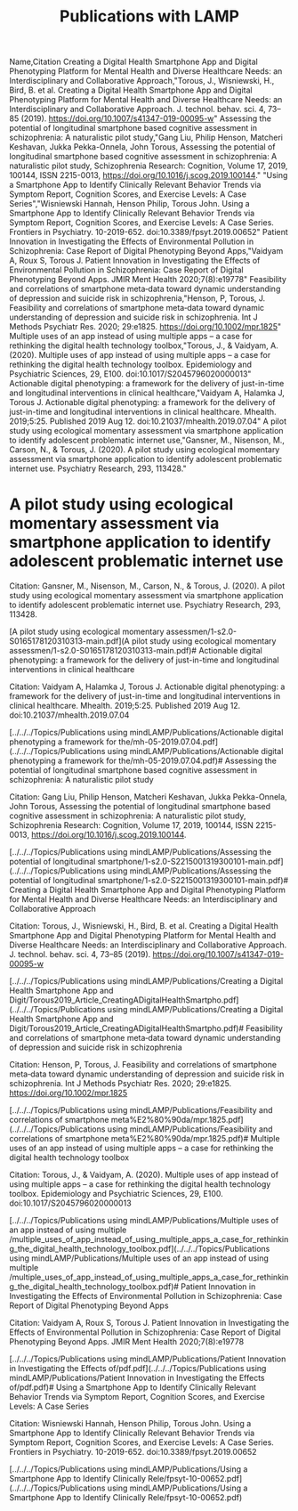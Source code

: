 ﻿---
title: Publications with LAMP
slug: publications
---

Name,Citation
Creating a Digital Health Smartphone App and Digital Phenotyping Platform for Mental Health and Diverse Healthcare Needs: an Interdisciplinary and Collaborative Approach,"Torous, J., Wisniewski, H., Bird, B. et al. Creating a Digital Health Smartphone App and Digital Phenotyping Platform for Mental Health and Diverse Healthcare Needs: an Interdisciplinary and Collaborative Approach. J. technol. behav. sci. 4, 73–85 (2019). https://doi.org/10.1007/s41347-019-00095-w"
Assessing the potential of longitudinal smartphone based cognitive assessment in schizophrenia: A naturalistic pilot study,"Gang Liu, Philip Henson, Matcheri Keshavan, Jukka Pekka-Onnela, John Torous, Assessing the potential of longitudinal smartphone based cognitive assessment in schizophrenia: A naturalistic pilot study, Schizophrenia Research: Cognition, Volume 17, 2019, 100144, ISSN 2215-0013, https://doi.org/10.1016/j.scog.2019.100144."
"Using a Smartphone App to Identify Clinically Relevant Behavior Trends via Symptom Report, Cognition Scores, and Exercise Levels: A Case Series","Wisniewski Hannah, Henson Philip, Torous John. Using a Smartphone App to Identify Clinically Relevant Behavior Trends via Symptom Report, Cognition Scores, and Exercise Levels: A Case Series. Frontiers in Psychiatry. 10-2019-652. doi:10.3389/fpsyt.2019.00652"
Patient Innovation in Investigating the Effects of Environmental Pollution in Schizophrenia: Case Report of Digital Phenotyping Beyond Apps,"Vaidyam A, Roux S, Torous J. Patient Innovation in Investigating the Effects of Environmental Pollution in Schizophrenia: Case Report of Digital Phenotyping Beyond Apps. JMIR Ment Health 2020;7(8):e19778"
Feasibility and correlations of smartphone meta‐data toward dynamic understanding of depression and suicide risk in schizophrenia,"Henson, P, Torous, J. Feasibility and correlations of smartphone meta‐data toward dynamic understanding of depression and suicide risk in schizophrenia. Int J Methods Psychiatr Res. 2020; 29:e1825. https://doi.org/10.1002/mpr.1825"
Multiple uses of an app instead of using multiple apps – a case for rethinking the digital health technology toolbox,"Torous, J., & Vaidyam, A. (2020). Multiple uses of app instead of using multiple apps – a case for rethinking the digital health technology toolbox. Epidemiology and Psychiatric Sciences, 29, E100. doi:10.1017/S2045796020000013"
Actionable digital phenotyping: a framework for the delivery of just-in-time and longitudinal interventions in clinical healthcare,"Vaidyam A, Halamka J, Torous J. Actionable digital phenotyping: a framework for the delivery of just-in-time and longitudinal interventions in clinical healthcare. Mhealth. 2019;5:25. Published 2019 Aug 12. doi:10.21037/mhealth.2019.07.04"
A pilot study using ecological momentary assessment via smartphone application to identify adolescent problematic internet use,"Gansner, M., Nisenson, M., Carson, N., & Torous, J. (2020). A pilot study using ecological momentary assessment via smartphone application to identify adolescent problematic internet use. Psychiatry Research, 293, 113428."


# A pilot study using ecological momentary assessment via smartphone application to identify adolescent problematic internet use

Citation: Gansner, M., Nisenson, M., Carson, N., & Torous, J. (2020). A pilot study using ecological momentary assessment via smartphone application to identify adolescent problematic internet use. Psychiatry Research, 293, 113428.

[A pilot study using ecological momentary assessmen/1-s2.0-S0165178120310313-main.pdf](A pilot study using ecological momentary assessmen/1-s2.0-S0165178120310313-main.pdf)# Actionable digital phenotyping: a framework for the delivery of just-in-time and longitudinal interventions in clinical healthcare

Citation: Vaidyam A, Halamka J, Torous J. Actionable digital phenotyping: a framework for the delivery of just-in-time and longitudinal interventions in clinical healthcare. Mhealth. 2019;5:25. Published 2019 Aug 12. doi:10.21037/mhealth.2019.07.04

[../../../Topics/Publications using mindLAMP/Publications/Actionable digital phenotyping a framework for the/mh-05-2019.07.04.pdf](../../../Topics/Publications using mindLAMP/Publications/Actionable digital phenotyping a framework for the/mh-05-2019.07.04.pdf)# Assessing the potential of longitudinal smartphone based cognitive assessment in schizophrenia: A naturalistic pilot study

Citation: Gang Liu, Philip Henson, Matcheri Keshavan, Jukka Pekka-Onnela, John Torous, Assessing the potential of longitudinal smartphone based cognitive assessment in schizophrenia: A naturalistic pilot study, Schizophrenia Research: Cognition, Volume 17, 2019, 100144, ISSN 2215-0013, https://doi.org/10.1016/j.scog.2019.100144.

[../../../Topics/Publications using mindLAMP/Publications/Assessing the potential of longitudinal smartphone/1-s2.0-S2215001319300101-main.pdf](../../../Topics/Publications using mindLAMP/Publications/Assessing the potential of longitudinal smartphone/1-s2.0-S2215001319300101-main.pdf)# Creating a Digital Health Smartphone App and Digital Phenotyping Platform for Mental Health and Diverse Healthcare Needs: an Interdisciplinary and Collaborative Approach

Citation: Torous, J., Wisniewski, H., Bird, B. et al. Creating a Digital Health Smartphone App and Digital Phenotyping Platform for Mental Health and Diverse Healthcare Needs: an Interdisciplinary and Collaborative Approach. J. technol. behav. sci. 4, 73–85 (2019). https://doi.org/10.1007/s41347-019-00095-w

[../../../Topics/Publications using mindLAMP/Publications/Creating a Digital Health Smartphone App and Digit/Torous2019_Article_CreatingADigitalHealthSmartpho.pdf](../../../Topics/Publications using mindLAMP/Publications/Creating a Digital Health Smartphone App and Digit/Torous2019_Article_CreatingADigitalHealthSmartpho.pdf)# Feasibility and correlations of smartphone meta‐data toward dynamic understanding of depression and suicide risk in schizophrenia

Citation: Henson, P, Torous, J. Feasibility and correlations of smartphone meta‐data toward dynamic understanding of depression and suicide risk in schizophrenia. Int J Methods Psychiatr Res. 2020; 29:e1825. https://doi.org/10.1002/mpr.1825

[../../../Topics/Publications using mindLAMP/Publications/Feasibility and correlations of smartphone meta%E2%80%90da/mpr.1825.pdf](../../../Topics/Publications using mindLAMP/Publications/Feasibility and correlations of smartphone meta%E2%80%90da/mpr.1825.pdf)# Multiple uses of an app instead of using multiple apps – a case for rethinking the digital health technology toolbox

Citation: Torous, J., & Vaidyam, A. (2020). Multiple uses of app instead of using multiple apps – a case for rethinking the digital health technology toolbox. Epidemiology and Psychiatric Sciences, 29, E100. doi:10.1017/S2045796020000013

[../../../Topics/Publications using mindLAMP/Publications/Multiple uses of an app instead of using multiple /multiple_uses_of_app_instead_of_using_multiple_apps_a_case_for_rethinking_the_digital_health_technology_toolbox.pdf](../../../Topics/Publications using mindLAMP/Publications/Multiple uses of an app instead of using multiple /multiple_uses_of_app_instead_of_using_multiple_apps_a_case_for_rethinking_the_digital_health_technology_toolbox.pdf)# Patient Innovation in Investigating the Effects of Environmental Pollution in Schizophrenia: Case Report of Digital Phenotyping Beyond Apps

Citation: Vaidyam A, Roux S, Torous J. Patient Innovation in Investigating the Effects of Environmental Pollution in Schizophrenia: Case Report of Digital Phenotyping Beyond Apps. JMIR Ment Health 2020;7(8):e19778

[../../../Topics/Publications using mindLAMP/Publications/Patient Innovation in Investigating the Effects of/pdf.pdf](../../../Topics/Publications using mindLAMP/Publications/Patient Innovation in Investigating the Effects of/pdf.pdf)# Using a Smartphone App to Identify Clinically Relevant Behavior Trends via Symptom Report, Cognition Scores, and Exercise Levels: A Case Series

Citation: Wisniewski Hannah, Henson Philip, Torous John. Using a Smartphone App to Identify Clinically Relevant Behavior Trends via Symptom Report, Cognition Scores, and Exercise Levels: A Case Series. Frontiers in Psychiatry. 10-2019-652. doi:10.3389/fpsyt.2019.00652

[../../../Topics/Publications using mindLAMP/Publications/Using a Smartphone App to Identify Clinically Rele/fpsyt-10-00652.pdf](../../../Topics/Publications using mindLAMP/Publications/Using a Smartphone App to Identify Clinically Rele/fpsyt-10-00652.pdf)
